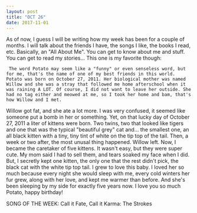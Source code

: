 ```yaml
---
layout: post
title: "OCT 26" 
date: 2017-11-01
---
```


As of now, I guess I will be writing how my week has been for a couple of months. I will talk about the friends I have, the songs I like, the books I read, etc. Basically, an "All About Me". You can get to know about me and stuff. You can get to read my stories... This one is my favorite though:

     The word Potato may seem like a "funny" or even senseless word, but for me, that's the name of one of my best friends in this world. Potato was born on October 27, 2011. Her biological mother was named Willow and she was a stray that followed me home afterschool when it was raining A LOT. Of course, I did not want to leave her outside. She had no tag either and meowed at me, so I took her home and bam, that's how Willow and I met. 
     
  Willow got fat, and she ate a lot more. I was very confused, it seemed like someone put a bomb in her or something. Yet, on that lucky day of October 27, 2011 a liter of kittens were born. Two twins, two that looked like tigers and one that was the typical "beautiful grey" cat and... the smallest one, an all black kitten with a tiny, tiny tint of white on the tip top of the tail. Then, a week or two after, the most unusal thing happened. Willow left.
  Now, I became the caretaker of five kittens. It wasn't easy, but they were super cute. My mom said I had to sell them, and tears soaked my face when I did. But, I secretly kept one kitten, the only one that the rest didn't pick, the black cat with the white tip top tail. I grew to love this baby. I loved her so much because every night she would sleep with me, every cold winters her fur grew, along with her love, and kept me warmer than before. And she's been sleeping by my side for exactly five years now. I love you so much Potato, happy birthday! </p> 
  
  SONG OF THE WEEK: Call it Fate, Call it Karma: The Strokes 

  
 
